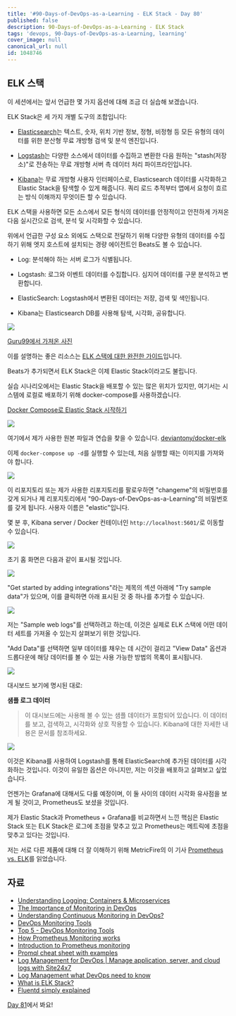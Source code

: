 ```yaml
---
title: '#90-Days-of-DevOps-as-a-Learning - ELK Stack - Day 80'
published: false
description: 90-Days-of-DevOps-as-a-Learning - ELK Stack
tags: 'devops, 90-Days-of-DevOps-as-a-Learning, learning'
cover_image: null
canonical_url: null
id: 1048746
---
```


## ELK 스택

이 세션에서는 앞서 언급한 몇 가지 옵션에 대해 조금 더 실습해 보겠습니다.

ELK Stack은 세 가지 개별 도구의 조합입니다:

- [Elasticsearch](https://www.elastic.co/what-is/elasticsearch)는 텍스트, 숫자, 위치 기반 정보, 정형, 비정형 등 모든 유형의 데이터를 위한 분산형 무료 개방형 검색 및 분석 엔진입니다.

- [Logstash](https://www.elastic.co/logstash/)는 다양한 소스에서 데이터를 수집하고 변환한 다음 원하는 "stash(저장소)"로 전송하는 무료 개방형 서버 측 데이터 처리 파이프라인입니다.

- [Kibana](https://www.elastic.co/kibana/)는 무료 개방형 사용자 인터페이스로, Elasticsearch 데이터를 시각화하고 Elastic Stack을 탐색할 수 있게 해줍니다. 쿼리 로드 추적부터 앱에서 요청이 흐르는 방식 이해까지 무엇이든 할 수 있습니다.

ELK 스택을 사용하면 모든 소스에서 모든 형식의 데이터를 안정적이고 안전하게 가져온 다음 실시간으로 검색, 분석 및 시각화할 수 있습니다.

위에서 언급한 구성 요소 외에도 스택으로 전달하기 위해 다양한 유형의 데이터를 수집하기 위해 엣지 호스트에 설치되는 경량 에이전트인 Beats도 볼 수 있습니다.

- Log: 분석해야 하는 서버 로그가 식별됩니다.

- Logstash: 로그와 이벤트 데이터를 수집합니다. 심지어 데이터를 구문 분석하고 변환합니다.

- ElasticSearch: Logstash에서 변환된 데이터는 저장, 검색 및 색인됩니다.

- Kibana는 Elasticsearch DB를 사용해 탐색, 시각화, 공유합니다.

![](/2022/Days/Images/Day80_Monitoring8.png)

[Guru99에서 가져온 사진](https://www.guru99.com/elk-stack-tutorial.html)

이를 설명하는 좋은 리소스는 [ELK 스택에 대한 완전한 가이드](https://logz.io/learn/complete-guide-elk-stack/)입니다.

Beats가 추가되면서 ELK Stack은 이제 Elastic Stack이라고도 불립니다.

실습 시나리오에서는 Elastic Stack을 배포할 수 있는 많은 위치가 있지만, 여기서는 시스템에 로컬로 배포하기 위해 docker-compose를 사용하겠습니다.

[Docker Compose로 Elastic Stack 시작하기](https://www.elastic.co/guide/en/elastic-stack-get-started/current/get-started-stack-docker.html#get-started-docker-tls)

![](/2022/Days/Images/Day80_Monitoring1.png)

여기에서 제가 사용한 원본 파일과 연습을 찾을 수 있습니다. [deviantony/docker-elk](https://github.com/deviantony/docker-elk)

이제 `docker-compose up -d`를 실행할 수 있는데, 처음 실행할 때는 이미지를 가져와야 합니다.

![](/2022/Days/Images/Day80_Monitoring2.png)

이 리포지토리 또는 제가 사용한 리포지토리를 팔로우하면 "changeme"의 비밀번호를 갖게 되거나 제 리포지토리에서 "90-Days-of-DevOps-as-a-Learning"의 비밀번호를 갖게 됩니다. 사용자 이름은 "elastic"입니다.

몇 분 후, Kibana server / Docker 컨테이너인 `http://localhost:5601/`로 이동할 수 있습니다.

![](/2022/Days/Images/Day80_Monitoring3.png)

초기 홈 화면은 다음과 같이 표시될 것입니다.

![](/2022/Days/Images/Day80_Monitoring4.png)

"Get started by adding integrations"라는 제목의 섹션 아래에 "Try sample data"가 있으며, 이를 클릭하면 아래 표시된 것 중 하나를 추가할 수 있습니다.

![](/2022/Days/Images/Day80_Monitoring5.png)

저는 "Sample web logs"를 선택하려고 하는데, 이것은 실제로 ELK 스택에 어떤 데이터 세트를 가져올 수 있는지 살펴보기 위한 것입니다.

"Add Data"를 선택하면 일부 데이터를 채우는 데 시간이 걸리고 "View Data" 옵션과 드롭다운에 해당 데이터를 볼 수 있는 사용 가능한 방법의 목록이 표시됩니다.

![](/2022/Days/Images/Day80_Monitoring6.png)

대시보드 보기에 명시된 대로:

**샘플 로그 데이터**

> 이 대시보드에는 사용해 볼 수 있는 샘플 데이터가 포함되어 있습니다. 이 데이터를 보고, 검색하고, 시각화와 상호 작용할 수 있습니다. Kibana에 대한 자세한 내용은 문서를 참조하세요.

![](/2022/Days/Images/Day80_Monitoring7.png)

이것은 Kibana를 사용하여 Logstash를 통해 ElasticSearch에 추가된 데이터를 시각화하는 것입니다. 이것이 유일한 옵션은 아니지만, 저는 이것을 배포하고 살펴보고 싶었습니다.

언젠가는 Grafana에 대해서도 다룰 예정이며, 이 둘 사이의 데이터 시각화 유사점을 보게 될 것이고, Prometheus도 보셨을 것입니다.

제가 Elastic Stack과 Prometheus + Grafana를 비교하면서 느낀 핵심은 Elastic Stack 또는 ELK Stack은 로그에 초점을 맞추고 있고 Prometheus는 메트릭에 초점을 맞추고 있다는 것입니다.

저는 서로 다른 제품에 대해 더 잘 이해하기 위해 MetricFire의 이 기사 [Prometheus vs. ELK](https://www.metricfire.com/blog/prometheus-vs-elk/)를 읽었습니다.

## 자료

- [Understanding Logging: Containers & Microservices](https://www.youtube.com/watch?v=MMVdkzeQ848)
- [The Importance of Monitoring in DevOps](https://www.devopsonline.co.uk/the-importance-of-monitoring-in-devops/)
- [Understanding Continuous Monitoring in DevOps?](https://medium.com/devopscurry/understanding-continuous-monitoring-in-devops-f6695b004e3b)
- [DevOps Monitoring Tools](https://www.youtube.com/watch?v=Zu53QQuYqJ0)
- [Top 5 - DevOps Monitoring Tools](https://www.youtube.com/watch?v=4t71iv_9t_4)
- [How Prometheus Monitoring works](https://www.youtube.com/watch?v=h4Sl21AKiDg)
- [Introduction to Prometheus monitoring](https://www.youtube.com/watch?v=5o37CGlNLr8)
- [Promql cheat sheet with examples](https://www.containiq.com/post/promql-cheat-sheet-with-examples)
- [Log Management for DevOps | Manage application, server, and cloud logs with Site24x7](https://www.youtube.com/watch?v=J0csO_Shsj0)
- [Log Management what DevOps need to know](https://devops.com/log-management-what-devops-teams-need-to-know/)
- [What is ELK Stack?](https://www.youtube.com/watch?v=4X0WLg05ASw)
- [Fluentd simply explained](https://www.youtube.com/watch?v=5ofsNyHZwWE&t=14s)

[Day 81](day81.md)에서 봐요!
